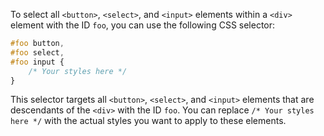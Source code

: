 To select all `<button>`, `<select>`, and `<input>` elements within a `<div>` element with the ID `foo`, you can use the following CSS selector:

```css
#foo button,
#foo select,
#foo input {
    /* Your styles here */
}
```

This selector targets all `<button>`, `<select>`, and `<input>` elements that are descendants of the `<div>` with the ID `foo`. You can replace `/* Your styles here */` with the actual styles you want to apply to these elements.